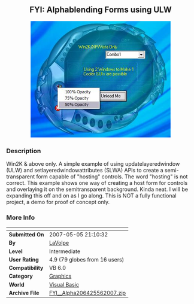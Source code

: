 ﻿<div align="center">

## FYI: Alphablending Forms using ULW

<img src="PIC2007551436241677.JPG">
</div>

### Description

Win2K &amp; above only. A simple example of using updatelayeredwindow (ULW) and setlayeredwindowattributes (SLWA) APIs to create a semi-transparent form capable of "hosting" controls. The word "hosting" is not correct. This example shows one way of creating a host form for controls and overlaying it on the semitransparent background. Kinda neat. I will be expanding this off and on as I go along. This is NOT a fully functional project, a demo for proof of concept only.
 
### More Info
 


<span>             |<span>
---                |---
**Submitted On**   |2007-05-05 21:10:32
**By**             |[LaVolpe](https://github.com/Planet-Source-Code/PSCIndex/blob/master/ByAuthor/lavolpe.md)
**Level**          |Intermediate
**User Rating**    |4.9 (79 globes from 16 users)
**Compatibility**  |VB 6\.0
**Category**       |[Graphics](https://github.com/Planet-Source-Code/PSCIndex/blob/master/ByCategory/graphics__1-46.md)
**World**          |[Visual Basic](https://github.com/Planet-Source-Code/PSCIndex/blob/master/ByWorld/visual-basic.md)
**Archive File**   |[FYI\_\_Alpha206425562007\.zip](https://github.com/Planet-Source-Code/lavolpe-fyi-alphablending-forms-using-ulw__1-68527/archive/master.zip)








